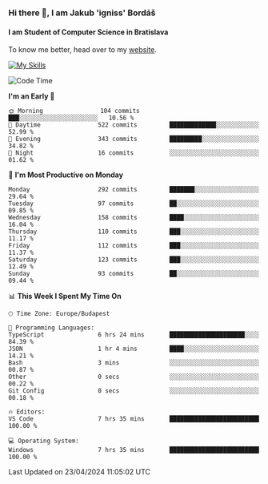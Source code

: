 ### Hi there 👋, I am Jakub 'igniss' Bordáš

#### I am Student of Computer Science in Bratislava
To know me better, head over to my [website](https://bordas.sk).

[![My Skills](https://skillicons.dev/icons?i=js,html,css,figma,svelte,java,kotlin,python,postgresql,typescript,nest,nodejs)](https://bordas.sk)


<!--START_SECTION:waka-->
![Code Time](http://img.shields.io/badge/Code%20Time-1%2C475%20hrs%2037%20mins-blue)

**I'm an Early 🐤** 

```text
🌞 Morning                104 commits         ███░░░░░░░░░░░░░░░░░░░░░░   10.56 % 
🌆 Daytime                522 commits         █████████████░░░░░░░░░░░░   52.99 % 
🌃 Evening                343 commits         █████████░░░░░░░░░░░░░░░░   34.82 % 
🌙 Night                  16 commits          ░░░░░░░░░░░░░░░░░░░░░░░░░   01.62 % 
```
📅 **I'm Most Productive on Monday** 

```text
Monday                   292 commits         ███████░░░░░░░░░░░░░░░░░░   29.64 % 
Tuesday                  97 commits          ██░░░░░░░░░░░░░░░░░░░░░░░   09.85 % 
Wednesday                158 commits         ████░░░░░░░░░░░░░░░░░░░░░   16.04 % 
Thursday                 110 commits         ███░░░░░░░░░░░░░░░░░░░░░░   11.17 % 
Friday                   112 commits         ███░░░░░░░░░░░░░░░░░░░░░░   11.37 % 
Saturday                 123 commits         ███░░░░░░░░░░░░░░░░░░░░░░   12.49 % 
Sunday                   93 commits          ██░░░░░░░░░░░░░░░░░░░░░░░   09.44 % 
```


📊 **This Week I Spent My Time On** 

```text
🕑︎ Time Zone: Europe/Budapest

💬 Programming Languages: 
TypeScript               6 hrs 24 mins       █████████████████████░░░░   84.39 % 
JSON                     1 hr 4 mins         ████░░░░░░░░░░░░░░░░░░░░░   14.21 % 
Bash                     3 mins              ░░░░░░░░░░░░░░░░░░░░░░░░░   00.87 % 
Other                    0 secs              ░░░░░░░░░░░░░░░░░░░░░░░░░   00.22 % 
Git Config               0 secs              ░░░░░░░░░░░░░░░░░░░░░░░░░   00.18 % 

🔥 Editors: 
VS Code                  7 hrs 35 mins       █████████████████████████   100.00 % 

💻 Operating System: 
Windows                  7 hrs 35 mins       █████████████████████████   100.00 % 
```


 Last Updated on 23/04/2024 11:05:02 UTC
<!--END_SECTION:waka-->
